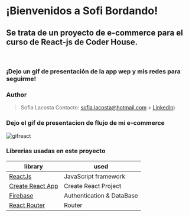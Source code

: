 <h1>¡Bienvenidos a Sofi Bordando! </h1>


<h2>Se trata de un proyecto de e-commerce para el curso de React-js de Coder House.</h2>
<br/>
<h3>¡Dejo un gif de presentación de la app wep y mis redes para seguirme!</h3>

### Author

> Sofia Lacosta
> Contacto: sofia.lacosta@hotmail.com > [Linkedin](https://www.linkedin.com/in/sofia-lacosta-7aba06234/)) 

### Dejo el gif de presentacion de flujo de mi e-commerce

![gifreact](https://user-images.githubusercontent.com/104394423/196726714-f2c500c6-a891-4b17-b48d-3215208786a7.gif)


### Librerias usadas en este proyecto

| library                                                          | used                      |
| ---------------------------------------------------------------- | ------------------------- |
| [ReactJs](https://es.reactjs.org/)                               | JavaScript framework      |
| [Create React App](https://github.com/facebook/create-react-app) | Create React Project      |
| [Firebase](https://firebase.google.com/?hl=es)                   | Authentication & DataBase |
| [React Router](https://reactrouter.com/)                         | Router                    |
